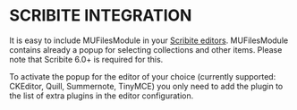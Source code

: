 # SCRIBITE INTEGRATION

It is easy to include MUFilesModule in your [Scribite editors](https://github.com/zikula-modules/Scribite/).
MUFilesModule contains already a popup for selecting collections and other items.
Please note that Scribite 6.0+ is required for this.

To activate the popup for the editor of your choice (currently supported: CKEditor, Quill, Summernote, TinyMCE)
you only need to add the plugin to the list of extra plugins in the editor configuration.
